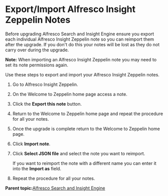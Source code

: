 # Export/Import Alfresco Insight Zeppelin Notes

Before upgrading Alfresco Search and Insight Engine ensure you export each individual Alfresco Insight Zeppelin note so you can reimport them after the upgrade. If you don't do this your notes will be lost as they do not carry over during the upgrade.

**Note:** When importing an Alfresco Insight Zeppelin note you may need to set its note permissions again.

Use these steps to export and import your Alfresco Insight Zeppelin notes.

1.  Go to Alfresco Insight Zeppelin.

2.  On the Welcome to Zeppelin home page access a note.

3.  Click the **Export this note** button.

4.  Return to the Welcome to Zeppelin home page and repeat the procedure for all your notes.

5.  Once the upgrade is complete return to the Welcome to Zeppelin home page.

6.  Click **Import note**.

7.  Click **Select JSON file** and select the note you want to reimport.

    If you want to reimport the note with a different name you can enter it into the **Import as** field.

8.  Repeat the procedure for all your notes.


**Parent topic:**[Alfresco Search and Insight Engine](../concepts/search-insight-engine-overview.md)

